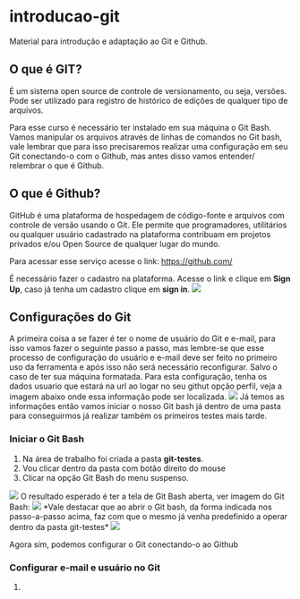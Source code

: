 # introducao-git
Material para introdução e adaptação ao Git e Github.
## O que é GIT? 

É um sistema open source de controle de versionamento, ou seja, versões. Pode ser utilizado para registro de histórico de edições de qualquer tipo de arquivos. 

Para esse curso é necessário ter instalado em sua máquina o Git Bash. Vamos manipular os arquivos através de linhas de comandos no Git bash, vale lembrar que para isso precisaremos realizar uma configuração em seu Git conectando-o com o Github, mas antes disso vamos entender/ relembrar o que é Github. 

## O que é Github? 

GitHub é uma plataforma de hospedagem de código-fonte e arquivos com controle de versão usando o Git. Ele permite que programadores, utilitários ou qualquer usuário cadastrado na plataforma contribuam em projetos privados e/ou Open Source de qualquer lugar do mundo.  

Para acessar esse serviço acesse o link:  https://github.com/ 

É necessário fazer o cadastro na plataforma. Acesse o link e clique em **Sign Up**, caso já tenha um cadastro clique em **sign in**.
<img src="https://files.fm/thumb_show.php?i=adnu5qafx">

## Configurações do Git 

A primeira coisa a se fazer é ter o nome de usuário do Git e e-mail, para isso vamos fazer o seguinte passo a passo, mas lembre-se que esse processo de 
configuração do usuário e e-mail deve ser feito no primeiro uso da ferramenta e após isso não será necessário reconfigurar. Salvo o caso de ter sua máquina formatada.
Para esta configuração, tenha os dados usuario que estará na url ao logar no seu githut opção perfil, veja a imagem abaixo onde essa informação pode ser localizada.
<img src="https://files.fm/thumb_show.php?i=ds437mrpj">
Já temos as informações então vamos iniciar o nosso Git bash já dentro de uma pasta para conseguirmos já realizar também os primeiros testes mais tarde.
### Iniciar o Git Bash
1. Na área de trabalho foi criada a pasta **git-testes**.
2. Vou clicar dentro da pasta com botão direito do mouse
3. Clicar na opção Git Bash do menu suspenso.
<img src="https://files.fm/thumb_show.php?i=5xs93xnby">
O resultado esperado é ter a tela de Git Bash aberta, ver imagem do Git Bash:
<img src="https://files.fm/thumb_show.php?i=cnfs5ry2y">
*Vale destacar que ao abrir o Git bash, da forma indicada nos passo-a-passo acima, faz com que o mesmo já venha predefinido a operar dentro da pasta git-testes*
<img src="https://files.fm/thumb_show.php?i=8z3x2vnxs">

Agora sim, podemos configurar o Git conectando-o ao Github
### Configurar e-mail e usuário no Git
1. 
